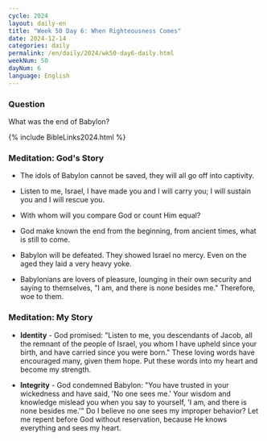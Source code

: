```yaml
---
cycle: 2024
layout: daily-en
title: "Week 50 Day 6: When Righteousness Comes"
date: 2024-12-14
categories: daily
permalink: /en/daily/2024/wk50-day6-daily.html
weekNum: 50
dayNum: 6
language: English
---
```


### Question     
What was the end of Babylon?

{% include BibleLinks2024.html %} 

### Meditation: God's Story   
+ The idols of Babylon cannot be saved, they will all go off into captivity. 

+ Listen to me, Israel, I have made you and I will carry you; I will sustain you and I will rescue you. 

+ With whom will you compare God or count Him equal? 

+ God make known the end from the beginning, from ancient times, what is still to come. 

+ Babylon will be defeated. They showed Israel no mercy. Even on the aged they laid a very heavy yoke. 

+ Babylonians are lovers of pleasure, lounging in their own security and saying to themselves, "I am, and there is none besides me." Therefore, woe to them. 

### Meditation: My Story   
+ **Identity** - God promised: "Listen to me, you descendants of Jacob, all the remnant of the people of Israel, you whom I have upheld since your birth, and have carried since you were born." These loving words have encouraged many, given them hope. Put these words into my heart and become my strength. 

+ **Integrity** - God condemned Babylon: "You have trusted in your wickedness and have said, 'No one sees me.' Your wisdom and knowledge mislead you when you say to yourself, 'I am, and there is none besides me.'" Do I believe no one sees my improper behavior? Let me repent before God without reservation, because He knows everything and sees my heart. 

